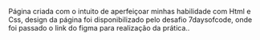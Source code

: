 Página criada com o intuito de aperfeiçoar minhas habilidade com Html e Css, design da página foi disponibilizado pelo desafio 7daysofcode, onde foi passado o link do figma para realização da prática..
